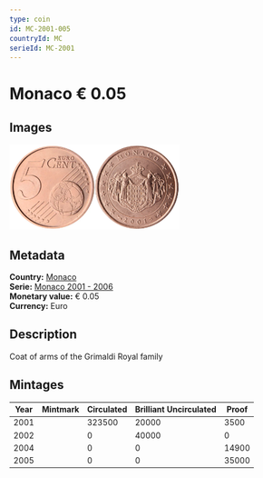 ```yaml
---
type: coin
id: MC-2001-005
countryId: MC
serieId: MC-2001
---
```


# Monaco € 0.05

## Images

<img src="../../../Images/common-2002-005.webp" height="150" alt="Front image"><img src="Images/monaco-2001-005.webp" height="150" alt="Back image">

## Metadata

**Country:** [Monaco](../index.md)\
**Serie:** [Monaco 2001 - 2006](index.md)\
**Monetary value:** € 0.05\
**Currency:** Euro

## Description

Coat of arms of the Grimaldi Royal family

## Mintages

| Year | Mintmark | Circulated | Brilliant Uncirculated | Proof |
| ---- | -------- | ---------- | ---------------------- | ----- |
| 2001 |          | 323500     | 20000                  | 3500  |
| 2002 |          | 0          | 40000                  | 0     |
| 2004 |          | 0          | 0                      | 14900 |
| 2005 |          | 0          | 0                      | 35000 |
